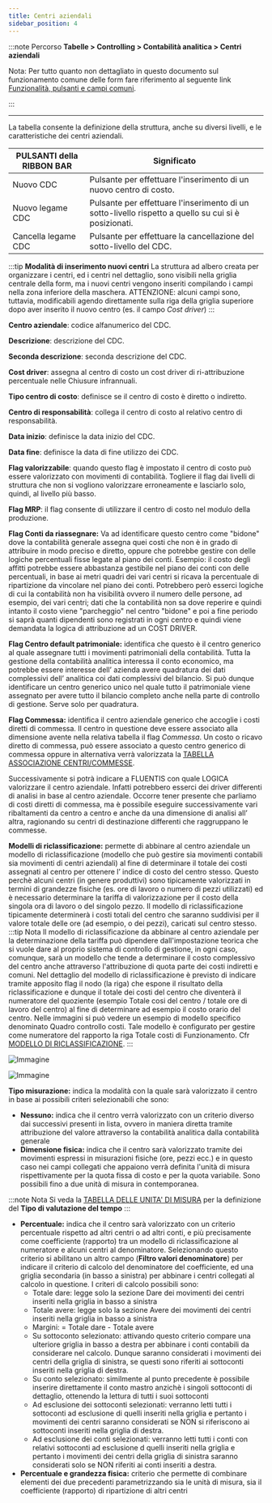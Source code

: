 ```yaml
---
title: Centri aziendali
sidebar_position: 4
---
```


:::note Percorso
**Tabelle > Controlling > Contabilità analitica > Centri aziendali**

Nota:
Per tutto quanto non dettagliato in questo documento sul funzionamento comune delle form fare riferimento al seguente link [Funzionalità, pulsanti e campi comuni](/docs/guide/common).

:::

---

La tabella consente la definizione della struttura, anche su diversi livelli, e le caratteristiche dei centri aziendali.


| **PULSANTI della RIBBON BAR** | Significato |
| --- | --- |
| Nuovo CDC | Pulsante per effettuare l'inserimento di un nuovo centro di costo. |
| Nuovo legame CDC | Pulsante per effettuare l'inserimento di un sotto-livello rispetto a quello su cui si è posizionati. |
| Cancella legame CDC | Pulsante per effettuare la cancellazione del sotto-livello del CDC. |


:::tip **Modalità di inserimento nuovi centri**
La struttura ad albero creata per organizzare i centri, ed i centri nel dettaglio, sono visibili nella griglia centrale della form, ma i nuovi centri vengono inseriti compilando i campi nella zona inferiore della maschera.
ATTENZIONE: alcuni campi sono, tuttavia, modificabili agendo direttamente sulla riga della griglia superiore dopo aver inserito il nuovo centro (es. il campo *Cost driver*) 
:::




**Centro aziendale**: codice alfanumerico del CDC.

**Descrizione**: descrizione del CDC.

**Seconda descrizione**: seconda descrizione del CDC.

**Cost driver**: assegna al centro di costo un cost driver di ri-attribuzione percentuale nelle Chiusure infrannuali.

**Tipo centro di costo**: definisce se il centro di costo è diretto o indiretto.

**Centro di responsabilità**: collega il centro di costo al relativo centro di responsabilità.

**Data inizio**: definisce la data inizio del CDC.

**Data fine**: definisce la data di fine utilizzo dei CDC.

**Flag valorizzabile**: quando questo flag è impostato il centro di costo può essere valorizzato con movimenti di contabilità. Togliere il flag dai livelli di struttura che non si vogliono valorizzare erroneamente e lasciarlo solo, quindi, al livello più basso.

**Flag MRP**: il flag consente di utilizzare il centro di costo nel modulo della produzione.

**Flag Conti da riassegnare:** Va ad identificare questo centro come "bidone" dove la contabilità generale assegna quei costi che non è in grado di attribuire in modo preciso e diretto, oppure che potrebbe gestire con delle logiche percentuali fisse legate al piano dei conti. Esempio: il costo degli affitti potrebbe essere abbastanza gestibile nel piano dei conti con delle percentuali, in base ai metri quadri dei vari centri si ricava la percentuale di ripartizione da vincolare nel piano dei conti. 
Potrebbero però esserci logiche di cui la contabilità non ha visibilità ovvero il numero delle persone, ad esempio, dei vari centri; dati che la contabilità non sa dove reperire e quindi intanto il costo viene "parcheggio" nel centro "bidone" e poi a fine periodo si saprà quanti dipendenti sono registrati in ogni centro e quindi viene demandata la logica di attribuzione ad un COST DRIVER.

**Flag Centro default patrimoniale:** identifica che questo è il centro generico al quale assegnare tutti i movimenti patrimoniali della contabilità. Tutta la gestione della contabilità analitica interessa il conto economico, ma potrebbe essere interesse dell’ azienda avere quadratura dei dati complessivi dell’ analitica coi dati complessivi del bilancio. Si può dunque identificare un centro generico unico nel quale tutto il patrimoniale viene assegnato per avere tutto il bilancio completo anche nella parte di controllo di gestione. Serve solo per quadratura.

**Flag Commessa:** identifica il centro aziendale generico che accoglie i costi diretti di commessa. Il centro in questione deve essere associato alla dimensione avente nella relativa tabella il flag *Commessa*. Un costo o ricavo diretto di commessa, può essere associato a questo centro generico di commessa  oppure in alternativa verrà valorizzata la [TABELLA ASSOCIAZIONE CENTRI/COMMESSE](/docs/configurations/tables/controlling/analytical-accounting/projects-centers-association).

Successivamente si potrà indicare a FLUENTIS con quale LOGICA valorizzare il centro aziendale. Infatti potrebbero esserci dei driver differenti di analisi in base al centro aziendale. Occorre tener presente che parliamo di costi diretti di commessa, ma è possibile eseguire successivamente vari ribaltamenti da centro a centro e anche da una dimensione di analisi all’ altra, ragionando su centri di destinazione differenti che raggruppano le commesse. 

**Modelli di riclassificazione:** permette di abbinare al centro aziendale un modello di riclassificazione (modello che può gestire sia movimenti contabili sia movimenti di centri aziendali) al fine di determinare il totale dei costi assegnati al centro per ottenere l’ indice di costo del centro stesso. Questo perchè alcuni centri (in genere produttivi) sono tipicamente valorizzati in termini di grandezze fisiche (es. ore di lavoro o numero di pezzi utilizzati) ed è necessario determinare la tariffa di valorizzazione per il costo della singola ora di lavoro o del singolo pezzo. Il modello di riclassificazione tipicamente determinerà i costi totali del centro che saranno suddivisi per il valore totale delle ore (ad esempio, o dei pezzi), caricati sul centro stesso.
:::tip Nota
Il modello di riclassificazione da abbinare al centro aziendale per la determinazione della tariffa può dipendere dall'impostazione teorica che si vuole dare al proprio sistema di controllo di gestione, in ogni caso, comunque, sarà un modello che tende a determinare il costo complessivo del centro anche attraverso l'attribuzione di quota parte dei costi indiretti e comuni. Nel dettaglio del modello di riclassificazione è previsto di indicare tramite apposito flag il nodo (la riga) che espone il risultato della riclassificazione e dunque il totale dei costi del centro che diventerà il numeratore del quoziente (esempio Totale cosi del centro / totale ore di lavoro del centro) al fine di determinare ad esempio il costo orario del centro. Nelle immagini si può vedere un esempio di modello specifico denominato Quadro controllo costi. Tale modello è configurato per gestire come numeratore del rapporto la riga Totale costi di Funzionamento. Cfr [MODELLO DI RICLASSIFICAZIONE](/docs/controlling/reclassifications/create-reclassification-model).
:::

![Immagine](/img/it-it/configurations/tables/controlling/analytical-accounting/corporate-centers/corporate-center-model-connection.png)

![Immagine](/img/it-it/configurations/tables/controlling/analytical-accounting/corporate-centers/QCC-model.png)

**Tipo misurazione:**  indica la modalità con la quale sarà valorizzato il centro in base ai possibili criteri selezionabili che sono:
- **Nessuno:** indica che il centro verrà valorizzato con un criterio diverso dai successivi presenti in lista, ovvero in maniera diretta tramite attribuzione del valore attraverso la contabilità analitica dalla contabilità generale
- **Dimensione fisica:** indica che il centro sarà valorizzato tramite dei movimenti espressi in misurazioni fisiche (ore, pezzi ecc.) e in questo caso nei campi collegati che appaiono verrà definita l'unità di misura rispettivamente per la quota fissa di costo e per la quota variabile. Sono possibili fino a due unità di misura in contemporanea.

:::note Nota
Si veda la [TABELLA DELLE UNITA' DI MISURA](/docs/configurations/tables/general-settings/measurement-units) per la definizione del **Tipo di valutazione del tempo**
:::

- **Percentuale:** indica che il centro sarà valorizzato con un criterio percentuale rispetto ad altri centri o ad altri conti, e più precisamente come coefficiente (rapporto) tra un modello di riclassificazione al numeratore e alcuni centri al denominatore. Selezionando questo criterio si abilitano un altro campo (**Filtro valori denominatore**) per indicare il criterio di calcolo del denominatore del coefficiente, ed una griglia secondaria (in basso a sinistra) per abbinare i centri collegati al calcolo in questione.
    I criteri di calcolo possibili sono:
    - Totale dare: legge solo la sezione Dare dei movimenti dei centri inseriti nella griglia in basso a sinistra 
    - Totale avere: legge solo la sezione Avere dei movimenti dei centri inseriti nella griglia in basso a sinistra
    - Margini: = Totale dare - Totale avere
    - Su sottoconto selezionato: attivando questo criterio compare una ulteriore griglia in basso a destra per abbinare i conti contabili da considerare nel calcolo. Dunque saranno considerati i movimenti dei centri della griglia di sinistra, se questi sono riferiti ai sottoconti inseriti nella griglia di destra.
    - Su conto selezionato: similmente al punto precedente è possibile inserire direttamente il conto mastro anzichè i singoli sottoconti di dettaglio, ottenendo la lettura di tutti i suoi sottoconti 
    - Ad esclusione dei sottoconti selezionati: verranno letti tutti i sottoconti ad esclusione di quelli inseriti nella griglia e pertanto i movimenti dei centri saranno considerati se NON si riferiscono ai sottoconti inseriti nella griglia di destra.
    - Ad esclusione dei conti selezionati: verranno letti tutti i conti con relativi sottoconti ad esclusione d quelli inseriti nella griglia e pertanto i movimenti dei centri della griglia di sinistra saranno considerati solo se NON riferiti ai conti inseriti a destra. 
- **Percentuale e grandezza fisica:** criterio che permette di combinare elementi dei due precedenti parametrizzando sia le unità di misura, sia il coefficiente (rapporto) di ripartizione di altri centri